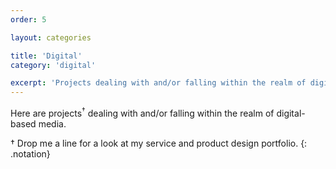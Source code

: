 ```yaml
---
order: 5

layout: categories

title: 'Digital'
category: 'digital'

excerpt: 'Projects dealing with and/or falling within the realm of digital-based media.'
---
```


Here are projects<sup class="color">&dagger;</sup> dealing with and/or falling within the realm of digital-based media.

<span class="color">&dagger;</span> Drop me a line for a look at my service and product design portfolio.
{: .notation}